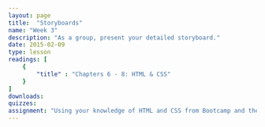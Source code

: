 ```yaml
---
layout: page
title:  "Storyboards"
name: "Week 3"
description: "As a group, present your detailed storyboard."
date: 2015-02-09
type: lesson
readings: [
    {
        "title" : "Chapters 6 - 8: HTML & CSS"
    }
]
downloads: 
quizzes: 
assignment: "Using your knowledge of HTML and CSS from Bootcamp and the readings from Chapters 1-8, submit to bCourse a single HTML document containing this <a href='http://www.propublica.org/article/why-pharma-payments-to-doctors-were-so-hard-to-parse'>story</a>. Don't worry about recreating a site brand, navgiation or other elements, including photos. Focus just on the story copy. Make sure you use at least the following elements: html, head, title, body, h1, h2, p. Style anyway you see fit, but make sure you follow all of ProPublica's rules for <a href='http://www.propublica.org/about/steal-our-stories'>using their content</a>. The purpose of the exercise is to get your back into code mode so we can hit the ground running next week."
---
```


